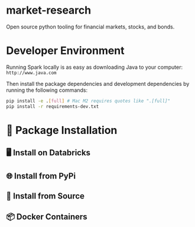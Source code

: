 # market-research
Open source python tooling for financial markets, stocks, and bonds.

# Developer Environment

Running Spark locally is as easy as downloading Java to your computer: `http://www.java.com`

Then install the package dependencies and development dependencies by running the following commands:

```bash
pip install -e .[full] # Mac M2 requires quotes like ".[full]"
pip install -r requirements-dev.txt
```

# 🚀 Package Installation

## 🖥 Install on Databricks

## 🌐 Install from PyPi

## 📄 Install from Source

## 📦 Docker Containers

